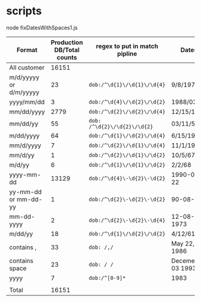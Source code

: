 # scripts

node fixDatesWithSpaces1.js   


|Format                |Production DB/Total counts|regex to put in match pipline|Dates            |
|----------------------|--------------------------|-----------------------------|-----------------|
|All customer          |16151                     |                             |                 |
|m/d/yyyyy or d/m/yyyyy|23                        |  ```dob:/^\d{1}\/\d{1}\/\d{4}```|9/8/1971         |
|yyyy/mm/dd            |3                         |```dob:/^\d{4}\/\d{2}\/\d{2}```  |1988/03/24       |
|mm/dd/yyyy            |2779                      | ```dob:/^\d{2}\/\d{2}\/\d{4}``` |12/15/1973       |
|mm/dd/yy              |55                        |```dob: /^\d{2}\/\d{2}\/\d{2}``` |03/11/55         |
|m/dd/yyyy             |64                        |  ```dob:/^\d{1}\/\d{2}\/\d{4}```|6/15/1965        |
|mm/d/yyyy             |7                         | ```dob:/^\d{2}\/\d{1}\/\d{4}``` |11/1/1990        |
|mm/d/yy               |1                         |```dob:/^\d{2}\/\d{1}\/\d{2}```  |10/5/67          |
|m/d/yy                |6                         |```dob:/^\d{1}\/\d{1}\/\d{2}```  |2/2/68           |
|yyyy-mm-dd            |13129                     |  ```dob:/^\d{4}\-\d{2}\-\d{2}```|1990-03-22       |
|yy-mm-dd or mm-dd-yy  |1                         |  ```dob:/^\d{2}\-\d{2}\-\d{2}```|90-08-22         |
|mm-dd-yyyy            |2                         | ```dob:/^\d{2}\-\d{2}\-\d{4}``` |12-08-1973       |
|m/dd/yy               |18                        |```dob:/^\d{1}\/\d{2}\/\d{2}```  |4/12/61          |
|contains ,            |33                        |```dob: /,/```                   |May 22, 1986     |
|contains  space       |23                        |```dob: / /```                   |Decemeber 03 1993|
|yyyy                  |7                         | ```dob:/^[0-9]*```              |1983             |
|                      |                          |                                 |                 |
|Total                 |16151                     |                                 |                 |
